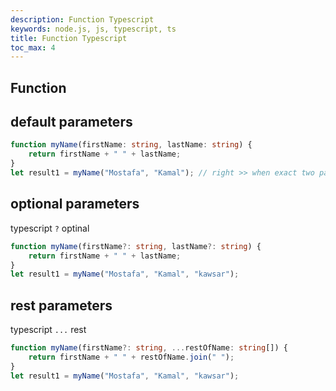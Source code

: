 ```yaml
---
description: Function Typescript
keywords: node.js, js, typescript, ts
title: Function Typescript
toc_max: 4
---
```


## Function


## default parameters

```ts
function myName(firstName: string, lastName: string) {
    return firstName + " " + lastName;
}
let result1 = myName("Mostafa", "Kamal"); // right >> when exact two parameters
```

## optional parameters

 typescript `?` optinal

```ts
function myName(firstName?: string, lastName?: string) {
    return firstName + " " + lastName;
}
let result1 = myName("Mostafa", "Kamal", "kawsar");
```

## rest parameters

 typescript `...` rest

```ts
function myName(firstName?: string, ...restOfName: string[]) {
    return firstName + " " + restOfName.join(" ");
}
let result1 = myName("Mostafa", "Kamal", "kawsar");
```
